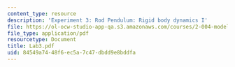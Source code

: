 ```yaml
---
content_type: resource
description: 'Experiment 3: Rod Pendulum: Rigid body dynamics I'
file: https://ol-ocw-studio-app-qa.s3.amazonaws.com/courses/2-004-modeling-dynamics-and-control-ii-spring-2003/84549a7448f6ec5a7c47dbdd9e8bddfa_Lab3.pdf
file_type: application/pdf
resourcetype: Document
title: Lab3.pdf
uid: 84549a74-48f6-ec5a-7c47-dbdd9e8bddfa
---
```

